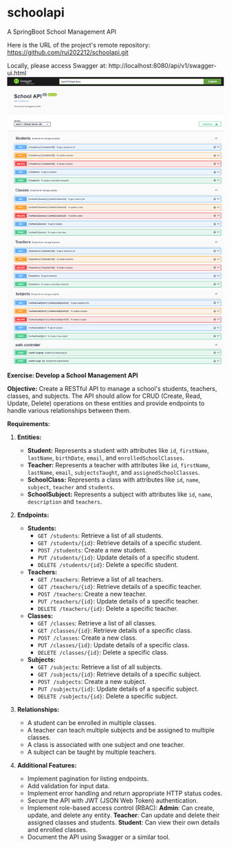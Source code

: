 # schoolapi
A SpringBoot School Management API

Here is the URL of the project's remote repository: https://github.com/rui202212/schoolapi.git

Locally, please access Swagger at: http://localhost:8080/api/v1/swagger-ui.html
![SchoolAPI-Swagger](docs/screenshots/schoolapi-swagger.png)

**Exercise: Develop a School Management API**

**Objective:**
Create a RESTful API to manage a school's students, teachers, classes, and subjects. The API should allow for CRUD (Create, Read, Update, Delete) operations on these entities and provide endpoints to handle various relationships between them.

**Requirements:**

1. **Entities:**

    - **Student:** Represents a student with attributes like `id`, `firstName`, `lastName`, `birthDate`, `email`, and `enrolledSchoolClasses`.
    - **Teacher:** Represents a teacher with attributes like `id`, `firstName`, `lastName`, `email`, `subjectsTaught`, and `assignedSchoolClasses`.
    - **SchoolClass:** Represents a class with attributes like `id`, `name`, `subject`, `teacher` and `students`.
    - **SchoolSubject:** Represents a subject with attributes like `id`, `name`, `description` and `teachers`.

2. **Endpoints:**

    - **Students:**
        - `GET /students`: Retrieve a list of all students.
        - `GET /students/{id}`: Retrieve details of a specific student.
        - `POST /students`: Create a new student.
        - `PUT /students/{id}`: Update details of a specific student.
        - `DELETE /students/{id}`: Delete a specific student.
    - **Teachers:**
        - `GET /teachers`: Retrieve a list of all teachers.
        - `GET /teachers/{id}`: Retrieve details of a specific teacher.
        - `POST /teachers`: Create a new teacher.
        - `PUT /teachers/{id}`: Update details of a specific teacher.
        - `DELETE /teachers/{id}`: Delete a specific teacher.
    - **Classes:**
        - `GET /classes`: Retrieve a list of all classes.
        - `GET /classes/{id}`: Retrieve details of a specific class.
        - `POST /classes`: Create a new class.
        - `PUT /classes/{id}`: Update details of a specific class.
        - `DELETE /classes/{id}`: Delete a specific class.
    - **Subjects:**
        - `GET /subjects`: Retrieve a list of all subjects.
        - `GET /subjects/{id}`: Retrieve details of a specific subject.
        - `POST /subjects`: Create a new subject.
        - `PUT /subjects/{id}`: Update details of a specific subject.
        - `DELETE /subjects/{id}`: Delete a specific subject.

3. **Relationships:**

    - A student can be enrolled in multiple classes.
    - A teacher can teach multiple subjects and be assigned to multiple classes.
    - A class is associated with one subject and one teacher.
    - A subject can be taught by multiple teachers.

4. **Additional Features:**
    - Implement pagination for listing endpoints.
    - Add validation for input data.
    - Implement error handling and return appropriate HTTP status codes.
    - Secure the API with JWT (JSON Web Token) authentication.
    - Implement role-based access control (RBAC):
      **Admin**: Can create, update, and delete any entity.
      **Teacher**: Can update and delete their assigned classes and students.
      **Student**: Can view their own details and enrolled classes.
    - Document the API using Swagger or a similar tool.
